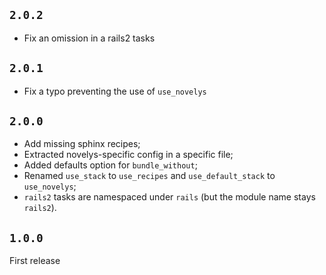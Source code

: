 ## `2.0.2`

* Fix an omission in a rails2 tasks

## `2.0.1`

* Fix a typo preventing the use of `use_novelys`

## `2.0.0`

* Add missing sphinx recipes;
* Extracted novelys-specific config in a specific file;
* Added defaults option for `bundle_without`;
* Renamed `use_stack` to `use_recipes` and `use_default_stack` to `use_novelys`;
* `rails2` tasks are namespaced under `rails` (but the module name stays `rails2`).

## `1.0.0`

First release
